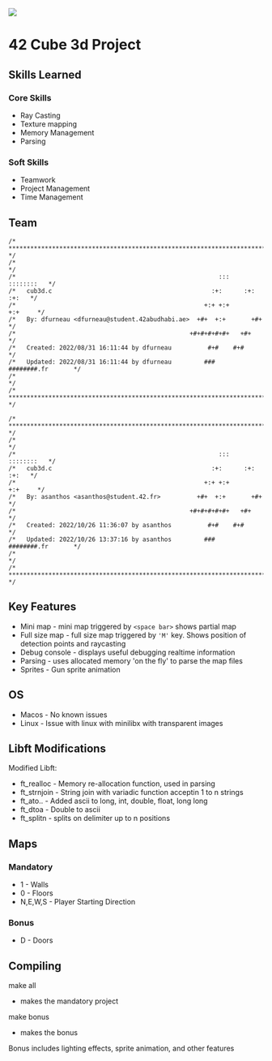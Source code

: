 ![](cub3d.gif)

# 42 Cube 3d Project

## Skills Learned

### Core Skills

- Ray Casting
- Texture mapping
- Memory Management
- Parsing

### Soft Skills

- Teamwork
- Project Management
- Time Management

## Team

```
/* ************************************************************************** */
/*                                                                            */
/*                                                        :::      ::::::::   */
/*   cub3d.c                                            :+:      :+:    :+:   */
/*                                                    +:+ +:+         +:+     */
/*   By: dfurneau <dfurneau@student.42abudhabi.ae>  +#+  +:+       +#+        */
/*                                                +#+#+#+#+#+   +#+           */
/*   Created: 2022/08/31 16:11:44 by dfurneau          #+#    #+#             */
/*   Updated: 2022/08/31 16:11:44 by dfurneau         ###   ########.fr       */
/*                                                                            */
/* ************************************************************************** */

/* ************************************************************************** */
/*                                                                            */
/*                                                        :::      ::::::::   */
/*   cub3d.c                                            :+:      :+:    :+:   */
/*                                                    +:+ +:+         +:+     */
/*   By: asanthos <asanthos@student.42.fr>          +#+  +:+       +#+        */
/*                                                +#+#+#+#+#+   +#+           */
/*   Created: 2022/10/26 11:36:07 by asanthos          #+#    #+#             */
/*   Updated: 2022/10/26 13:37:16 by asanthos         ###   ########.fr       */
/*                                                                            */
/* ************************************************************************** */
```

## Key Features

- Mini map - mini map triggered by ```<space bar>``` shows partial map
- Full size map - full size map triggered by ```'M'``` key.  Shows position of detection points and raycasting
- Debug console - displays useful debugging realtime information
- Parsing - uses allocated memory 'on the fly' to parse the map files
- Sprites - Gun sprite animation

## OS
 - Macos - No known issues
 - Linux - Issue with linux with minilibx with transparent images

## Libft Modifications
Modified Libft:
- ft_realloc - Memory re-allocation function, used in parsing
- ft_strnjoin - String join with variadic function acceptin 1 to n strings
- ft_ato.. - Added ascii to long, int, double, float, long long
- ft_dtoa - Double to ascii
- ft_splitn - splits on delimiter up to n positions


## Maps
### Mandatory
- 1 - Walls
- 0 - Floors
- N,E,W,S - Player Starting Direction
### Bonus
- D - Doors

## Compiling

make all
- makes the mandatory project

make bonus
- makes the bonus

Bonus includes lighting effects, sprite animation, and other features
